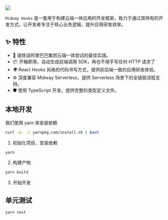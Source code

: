 ![](https://gw.alicdn.com/tfs/TB1OIvJAhn1gK0jSZKPXXXvUXXa-2880-1800.png)

`Midway Hooks` 是一套用于构建云端一体应用的开发框架，致力于通过其特有的开发方式，让开发者专注于核心业务逻辑，提升应用研发效率。

## ✨ 特性

- 🌈 提炼自阿里巴巴集团云端一体尝试的最佳实践。
- 📦 开箱即用，自动生成前端调用 SDK，再也不用手写任何 HTTP 请求了
- 🌍 React Hooks 风格的代码书写方式，提供前后端一致的应用研发体验。
- ⚙️ 深度兼容 Midway Serverless，提供 Serverless 场景下的全链路流程支持。
- 🛡 使用 TypeScript 开发，提供完整的类型定义文件。

## 本地开发

我们使用 yarn 来安装依赖

```bash
curl -o- -L yarnpkg.com/install.sh | bash
```

1. 初始化项目，安装依赖

```bash
yarn
```

2. 构建产物

```bash
yarn build
```

3. 开始开发

## 单元测试

```bash
yarn test
```
